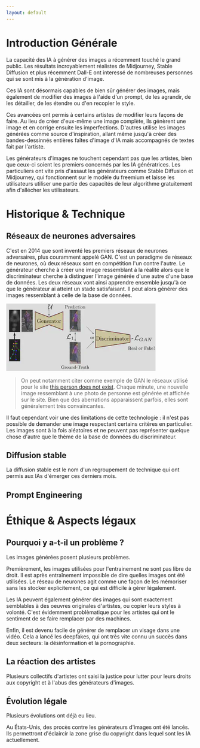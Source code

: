 ```yaml
---
layout: default
---
```


# Introduction Générale 

La capacité des IA à générer des images a récemment touché le grand public. Les résultats incroyablement réalistes de Midjourney, Stable Diffusion et plus récemment Dall-E ont interessé de nombreuses personnes qui se sont mis à la génération d'image.

Ces IA sont désormais capables de bien sûr générer des images, mais également de modifier des images à l'aide d'un prompt, de les agrandir, de les détailler, de les étendre ou d'en recopier le style.

Ces avancées ont permis à certains artistes de modifier leurs façons de faire. Au lieu de créer d'eux-même une image complète, ils génèrent une image et en corrige ensuite les imperfections. D'autres utilise les images générées comme source d'inspiration, allant même jusqu'à créer des bandes-dessinnés entières faîtes d'image d'IA mais accompagnés de textes fait par l'artiste.

Les générateurs d'images ne touchent cependant pas que les artistes, bien que ceux-ci soient les premiers concernés par les IA génératrices. Les particuliers ont vite pris d'assaut les générateurs comme Stable Diffusion et Midjourney, qui fonctionnent sur le modèle du freemium et laisse les utilisateurs utiliser une partie des capacités de leur algorithme gratuitement afin d'allécher les utilisateurs.

# Historique & Technique

## Réseaux de neurones adversaires

C'est en 2014 que sont inventé les premiers réseaux de neurones adversaires, plus couramment appelé GAN. C'est un paradigme de réseaux de neurones, où deux réseaux sont en compétition l'un contre l'autre. Le générateur cherche à créer une image ressemblant à la réalité alors que le discriminateur cherche à distinguer l'image générée d'une autre d'une base de données. Les deux réseaux vont ainsi apprendre ensemble jusqu'à ce que le générateur ai atteint un stade satisfaisant. Il peut alors générer des images ressemblant à celle de la base de données.

![GAN](./image/GAN.png)

>On peut notamment citer comme exemple de GAN le réseaux utilisé pour le site [this person does not exist](this-person-does-not-exist.com). Chaque minute, une nouvelle image ressemblant à une photo de personne est générée et affichée sur le site. Bien que des aberrations apparaissent parfois, elles sont généralement très convaincantes. 

Il faut cependant voir une des limitations de cette technologie : il n'est pas possible de demander une image respectant certains critères en particulier. Les images sont à la fois aléatoires et ne peuvent pas représenter quelque chose d'autre que le thème de la base de données du discriminateur.

## Diffusion stable

La diffusion stable est le nom d'un regroupement de technique qui ont permis aux IAs d'émerger ces derniers mois.






## Prompt Engineering


# Éthique & Aspects légaux

## Pourquoi y a-t-il un problème ?

Les images générées posent plusieurs problèmes. 

Premièrement, les images utilisées pour l'entrainement ne sont pas libre de droit. Il est après entraînement impossible de dire quelles images ont été utilisées. Le réseau de neurones agit comme une façon de les mémoriser sans les stocker explicitement, ce qui est difficile à gérer légalement. 

Les IA peuvent également générer des images qui sont exactement semblables à des oeuvres originales d'artistes, ou copier leurs styles à volonté. C'est évidemment problèmatique pour les artistes qui ont le sentiment de se faire remplacer par des machines.

Enfin, il est devenu facile de générer de remplacer un visage dans une vidéo. Cela a lancé les deepfakes, qui ont très vite connu un succès dans deux secteurs: la désinformation et la pornographie.

## La réaction des artistes

Plusieurs collectifs d'artistes ont saisi la justice pour lutter pour leurs droits aux copyright et à l'abus des générateurs d'images.

## Évolution légale

Plusieurs évolutions ont déjà eu lieu. 

Au États-Unis, des procès contre les générateurs d'images ont été lancés. Ils permettront d'éclaircir la zone grise du copyright dans lequel sont les IA actuellement.
